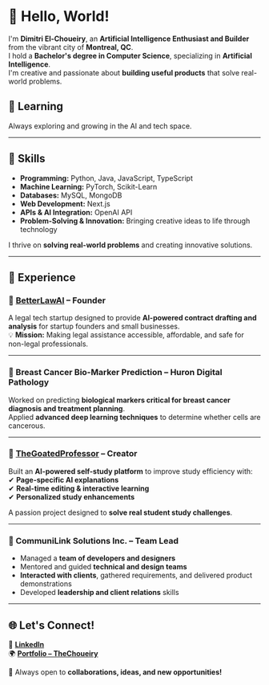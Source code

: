 # 👋 Hello, World!

I'm **Dimitri El-Choueiry**, an **Artificial Intelligence Enthusiast and Builder** from the vibrant city of **Montreal, QC**.  
I hold a **Bachelor's degree in Computer Science**, specializing in **Artificial Intelligence**.  
I'm creative and passionate about **building useful products** that solve real-world problems.

## 🚀 Learning

Always exploring and growing in the AI and tech space.

---

## 🔧 Skills

- **Programming:** Python, Java, JavaScript, TypeScript  
- **Machine Learning:** PyTorch, Scikit-Learn  
- **Databases:** MySQL, MongoDB  
- **Web Development:** Next.js  
- **APIs & AI Integration:** OpenAI API  
- **Problem-Solving & Innovation:** Bringing creative ideas to life through technology  

I thrive on **solving real-world problems** and creating innovative solutions.

---

## 💼 Experience

### 🔹 [BetterLawAI](https://betterlawai.com) – **Founder**
A legal tech startup designed to provide **AI-powered contract drafting and analysis** for startup founders and small businesses.  
💡 **Mission:** Making legal assistance accessible, affordable, and safe for non-legal professionals.

---

### 🔹 Breast Cancer Bio-Marker Prediction – **Huron Digital Pathology**
Worked on predicting **biological markers critical for breast cancer diagnosis and treatment planning**.  
Applied **advanced deep learning techniques** to determine whether cells are cancerous.

---

### 🔹 [TheGoatedProfessor](https://thegoatedprofessor.vercel.app) – **Creator**
Built an **AI-powered self-study platform** to improve study efficiency with:  
✔ **Page-specific AI explanations**  
✔ **Real-time editing & interactive learning**  
✔ **Personalized study enhancements**  

A passion project designed to **solve real student study challenges**.

---

### 🔹 CommuniLink Solutions Inc. – **Team Lead**
- Managed a **team of developers and designers**  
- Mentored and guided **technical and design teams**  
- **Interacted with clients**, gathered requirements, and delivered product demonstrations  
- Developed **leadership and client relations** skills  

---

## 🌐 Let's Connect!

💼 **[LinkedIn](https://www.linkedin.com/in/dimitrielchoueiry)**  
🌍 **[Portfolio – TheChoueiry](https://thechoueiry.vercel.app)**  

🚀 Always open to **collaborations, ideas, and new opportunities!**
